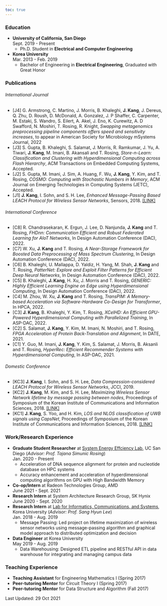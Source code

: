 ```yaml
---
toc: true
---
```

### Education

* **University of California, San Diego**\
Sept. 2019 - Present
    * Ph.D. Student in **Electrical and Computer Engineering** &nbsp;&nbsp;&nbsp;&nbsp;
* **Korea University**\
Mar. 2013 - Feb. 2019
    * Bachelor of Engineering in **Electrical Engineering**, Graduated with Great Honor


### Publications
###### International Journal
  - [J4] G. Armstrong, C. Martino, J. Morris, B. Khaleghi, **J. Kang**, J. Dereus, Q. Zhu, D. Roush, D. McDonald, A. Gonzalez, J. P Shaffer, C. Carpenter, M. Estaki, S. Wandro, S. Eilert, A. Akel, J. Eno, K. Curewitz, A. D Swafford, N. Moshiri, T. Rosing, R. Knight, *Swapping metagenomics preprocessing pipeline components offers speed and sensitivity increases*, to appear in American Society for Microbiology mSystems Journal, 2022
  - [J3] S. Gupta, B. Khaleghi, S. Salamat, J. Morris, R. Ramkumar, J. Yu, A. Tiwari, **J. Kang**, M. Imani, B. Akansali and T. Rosing, *Store-n-Learn: Classification and Clustering with Hyperdimensional Computing across Flash Hierarchy*, ACM Transactions on Embedded Computing Systems, Accepted.
  - [J2] S. Gupta, M. Imani, J. Sim, A. Huang, F. Wu, **J. Kang**, Y. Kim, and T. Rosing, *COSMO: Computing with Stochastic Numbers in Memory*, ACM Journal on Emerging Technologies in Computing Systems (JETC), Accepted.
  - [J1] **J. Kang**, I. Sohn, and S. H. Lee, *Enhanced Message-Passing Based LEACH Protocol for Wireless Sensor Networks*, Sensors, 2018. 
[\[LINK\]](https://www.mdpi.com/1424-8220/19/1/75)

###### International Conference
  - [C8] R. Chandrasekaran, K. Ergun, J. Lee, D. Nanjunda, **J. Kang** and T. Rosing, *FHDnn: Communication Efficient and Robust Federated Learning for AIoT Networks*, In Design Automation Conference (DAC), 2022.
  - [C7] W. Xu, **J. Kang** and T. Rosing, *A Near-Storage Framework for Boosted Data Preprocessing of Mass Spectrum Clustering*, In Design Automation Conference (DAC), 2022.
  - [C6] B. Khaleghi, U. Mallappa, D. Yaldiz, H. Yang, M. Shah, **J. Kang** and T. Rosing, *PatterNet: Explore and Exploit Filter Patterns for Efficient Deep Neural Networks*, In Design Automation Conference (DAC), 2022.
  - [C5] B. Khaleghi, **J. Kang**, H. Xu, J. Morris and T. Rosing, *GENERIC: Highly Efficient Learning Engine on Edge using Hyperdimensional Computing*, In Design Automation Conference (DAC), 2022.
  - [C4] M. Zhou, W. Xu, **J. Kang** and T. Rosing, *TransPIM: A Memory-based Acceleration via Software-Hardware Co-Design for Transformer*, In HPCA, 2022.
  - [C3] **J. Kang**, B. Khaleghi, Y. Kim, T. Rosing, *XCelHD: An Efficient GPU-Powered Hyperdimensional Computing with Parallelized Training*, In ASP-DAC, 2022.
  - [C2] S. Salamat, **J. Kang**, Y. Kim, M. Imani, N. Moshiri, and T. Rosing, *FPGA Acceleration of Protein Back-Translation and Alignment*, In DATE, 2021.
  - [C1] Y. Guo, M. Imani, **J. Kang**, Y. Kim, S. Salamat, J. Morris, B. Aksanli and T. Rosing, *HyperRec: Efficient Recommender Systems with Hyperdimensional Computing*, In ASP-DAC, 2021.
###### Domestic Conference
  - [KC3] **J. Kang**, I. Sohn, and S. H. Lee, *Data Compression-considered LEACH Protocol for Wireless Sensor Networks*, JCCI, 2019. 
  - [KC2] **J. Kang**, M. Kim, and S. H. Lee, *Maximizing Wireless Sensor Network lifetime by message passing between nodes*, Proceedings of Symposium of the Korean Institute of Communications and Information Sciences, 2018. [\[LINK\]](http://www.dbpia.co.kr/Journal/ArticleDetail/NODE07512630)
  - [KC1] **J. Kang**, S. Yoo, and H. Kim, *LOS and NLOS classification of UWB signals using CapsNet*, Proceedings of Symposium of the Korean Institute of Communications and Information Sciences, 2018. [\[LINK\]](http://www.dbpia.co.kr/Journal/ArticleDetail/NODE07368798)


### Work/Research Experience
* **Graduate Student Researcher** at [System Energy Effciency Lab](http://seelab.ucsd.edu), UC San Diego (*Advisor: Prof. Tajana Simunic Rosing*)\
Jan. 2020 - Present
    - Acceleration of DNA sequence alignment for protein and nucleotide database on HPC systems
    - Accuracy enhancement and acceleration of hyperdimensional computing algorithms on GPU with High Bandwidth Memory
* **Co-op/Intern** at Radeon Technologies Group, AMD\
June 2021 - Sept. 2021 
* **Research Intern** at System Architecture Research Group, SK Hynix\
June 2020 - Sept. 2020 
    <!-- - Acceleration of DNA sequence alignment for protein and nucleotide database on HPC systems -->
* **Research Intern** at [Lab for Informatics, Communications, and Systems](https://sites.google.com/view/licswww), Korea University (*Advisor: Prof. Sang Hyun Lee*)\
Jan. 2018 - Aug. 2019
    - Message Passing:
      Led project on lifetime maximization of wireless sensor networks using message-passing algorithm and graphical model approach to distributed optimization and decision
* **Data Engineer** at Korea University\
May 2019 - Aug. 2019
  * Data Warehousing: Designed ETL pipeline and RESTful API in data warehouse for integrating and managing campus data
      
### Teaching Experience
* **Teaching Assistant** for Engineering Mathematics I (Spring 2017)
* **Peer-tutoring Mentor** for Circuit Theory I (Spring 2017)
* **Peer-tutoring Mentor** for Data Structure and Algorithm (Fall 2017)

<!-- 
### Extracurricular
* Hardware and Software Club (HandS) [\[about\]](https://hands.korea.ac.kr) [\[board\]](https://hardwareand.software)\
*Server/Webpage Administrator, Technical Leader*\
Mar. 2013 - Dec. 2018
  * Hands-on project: Presented personal projects at annual exhibition
  * Server Maintaining: Developed society webpage and maintained server. Designed overall architecture built with Nginx and Ruby, and used applicative multiplexer to use various protocols
  * Mentoring: Taught fundamental skills such as C, project management, machine learning basics to help freshmen start personal projects -->

<!-- 
Technical Skills
----------
* Languages: C, C++, CUDA, Python, MATLAB, Verilog, ARM Assembly, React.js
* Technologies: Spectre, SPICE, Quartus, Multisim, Design Compiler -->

<!-- Language Skills
----------
* Korean (Native), English (Fluent), Mandarin (Novice) -->

Last Updated: 29 Oct 2021
